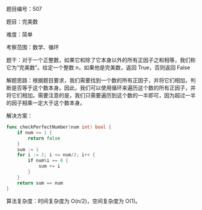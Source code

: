题目编号：507

题目：完美数

难度：简单

考察范围：数学、循环

题干：对于一个正整数，如果它和除了它本身以外的所有正因子之和相等，我们称它为“完美数”。给定一个整数 n，如果他是完美数，返回 True，否则返回 False

解题思路：根据题目要求，我们需要找到一个数的所有正因子，并将它们相加，判断是否等于这个数本身。因此，我们可以使用循环来遍历这个数的所有正因子，并将它们相加。需要注意的是，我们只需要遍历到这个数的一半即可，因为超过一半的因子相乘一定大于这个数本身。

解决方案：

```go
func checkPerfectNumber(num int) bool {
    if num <= 1 {
        return false
    }
    sum := 1
    for i := 2; i <= num/2; i++ {
        if num%i == 0 {
            sum += i
        }
    }
    return sum == num
}
```

算法复杂度：时间复杂度为 O(n/2)，空间复杂度为 O(1)。
